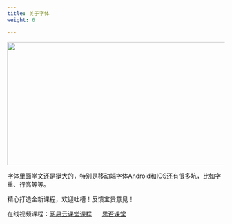 ```yaml
---
title: 关于字体
weight: 6

---
```


  <img loading="lazy" class="alignnone wp-image-6359 shadow" src="https://haomou.oss-cn-beijing.aliyuncs.com/upload/2020/11/img_5fb3f5638710f.png" data-src="https://haomou.oss-cn-beijing.aliyuncs.com/upload/2020/11/img_5fb3f5638710f.png?x-oss-process=image/format,webp" alt="" width="701" height="286" srcset="https://haomou.oss-cn-beijing.aliyuncs.com/upload/2020/11/img_5fb3f5638710f.png?x-oss-process=image/format,webp 1376w, https://haomou.oss-cn-beijing.aliyuncs.com/upload/2020/11/img_5fb3f5638710f.png?x-oss-process=image/quality,q_50/resize,m_fill,w_300,h_123/format,webp 300w, https://haomou.oss-cn-beijing.aliyuncs.com/upload/2020/11/img_5fb3f5638710f.png?x-oss-process=image/quality,q_50/resize,m_fill,w_800,h_327/format,webp 800w, https://haomou.oss-cn-beijing.aliyuncs.com/upload/2020/11/img_5fb3f5638710f.png?x-oss-process=image/quality,q_50/resize,m_fill,w_768,h_314/format,webp 768w" sizes="(max-width: 701px) 100vw, 701px" />

字体里面学文还是挺大的，特别是移动端字体Android和IOS还有很多坑，比如字重、行高等等。

精心打造全新课程，欢迎吐槽！反馈宝贵意见！

在线视频课程：<a href="https://study.163.com/course/courseMain.htm?share=2&shareId=400000000351011&courseId=1209400904&_trace_c_p_k2_=d5106aa1758748cea6e733c4b1f29bbe" target="_blank" rel="noopener noreferrer">网易云课堂课程</a>      <a href="https://segmentfault.com/ls/1650000019681091" target="_blank" rel="noopener noreferrer">思否课堂</a>

&nbsp;

&nbsp;
